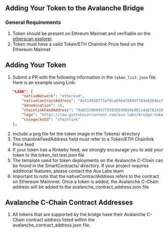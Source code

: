 ## Adding Your Token to the Avalanche Bridge


### General Requirements
1. Token should be present on Ethreum Mainnet and verifiable on the [etherscan explorer](https://etherscan.io/).
2. Token must have a valid Token/ETH Chainlink Price feed on the Ethereum Mainnet

## Adding Your Token
1. Submit a PR with the following information in the `token_list.json` file. Here is an example using Link:
    ```json
    "LINK": {
		"nativeNetwork": "ethereum",
		"nativeContractAddress": "0x514910771af9ca656af840dff83e8264ecf986ca",
		"denomination": 18,
		"chainlinkFeedAddress": "0xDC530D9457755926550b59e8ECcdaE7624181557",
		"logo": "https://raw.githubusercontent.com/ava-labs/bridge-tokens/main/avalanche-bridge-token-list/tokens/LINK/logo.png",
		"coingeckoId": "chainlink"
	},
    ```
2. Include a png file for the token image in the Tokens/ directory
3. The chainlinkFeedAddress field must refer to a Token/ETH Chainlink Price feed
4. If your token has a Rinkeby feed, we strongly encourage you to add your token to the token_list.test.json file
5. The template used for token deployments on the Avalanche C-Chain can be found in the SmartContracts/ directory.  If your project requires additional features, please contact the Ava Labs team
6. Important to note that the nativeContractAddress refers to the contract on Ethereum Mainnnet.  Once a token is added, the Avalanche C-Chain address will be added to the avalanche_contract_address.json file

## Avalanche C-Chain Contract Addresses
1. All tokens that are supported by the bridge have their Avalanche C-Chain contract address listed within the avalanche_contract_address.json file.
